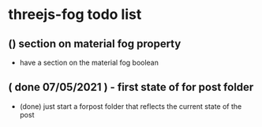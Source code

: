 # threejs-fog todo list

## () section on material fog property
* have a section on the material fog boolean


## ( done 07/05/2021 ) - first state of for post folder
* (done) just start a forpost folder that reflects the current state of the post